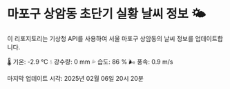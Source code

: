 
# 마포구 상암동 초단기 실황 날씨 정보 🌤️

이 리포지토리는 기상청 API를 사용하여 서울 마포구 상암동의 날씨 정보를 업데이트합니다. 

🌡️ 기온: -2.9 ℃
💧 강수량: 0 mm
💦 습도: 86 %
🌬️ 풍속: 0.9 m/s

마지막 업데이트 시각: 2025년 02월 06일 20시 20분    
